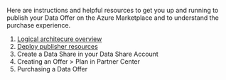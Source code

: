 Here are instructions and helpful resources to get you up and running to publish your Data Offer on the Azure Marketplace and to understand the purchase experience.

1. [Logical architecure overview](Architecture.md)
1. [Deploy publisher resources](PublisherDeployToAzure.md)
1. Create a Data Share in your Data Share Account
1. Creating an Offer > Plan in Partner Center
1. Purchasing a Data Offer

